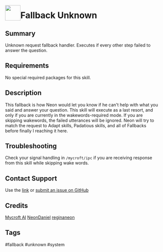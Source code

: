 # <img src='https://0000.us/klatchat/app/files/neon_images/icons/neon_skill.png' card_color="#FF8600" width="50" style="vertical-align:bottom">Fallback Unknown

## Summary

Unknown request fallback handler. Executes if every other step failed to answer the question.

## Requirements

No special required packages for this skill.

## Description

This fallback is how Neon would let you know if he can't help with what you said and answer your question. This skill will execute as a last resort, and only if you are currently in the wakewords-required mode. If you are skipping wakewords, the failed utterances will be ignored. Neon will try to match the request to Adapt skills, Padatious skills, and all of Fallbacks before finally l reaching it here.

## Troubleshooting

Check your signal handling in `/mycroft/ipc` if you are receiving response from this skill while skipping wake words.

## Contact Support

Use the [link](https://neongecko.com/ContactUs) or [submit an issue on GitHub](https://help.github.com/en/articles/creating-an-issue)

## Credits
[Mycroft AI](https://github.com/MycroftAI)
[NeonDaniel](https://github.com/NeonDaniel)
[reginaneon](https://github.com/reginaneon)

## Tags
#fallback
#unknown
#system
